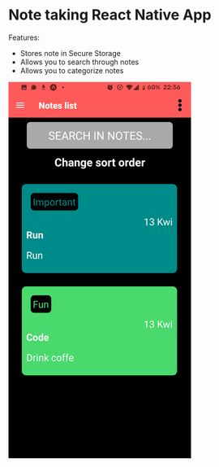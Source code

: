 # Note taking React Native App
Features:
- Stores note in Secure Storage
- Allows you to search through notes
- Allows you to categorize notes

![Screenshot of notes list](screenshot.png)
